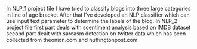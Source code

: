 In NLP_1 project file I have tried to classify blogs into three large categories in line of age bracket.After that I've developed an NLP classifier which can use input text parameter to determine the labels of the blog. 
In NLP_2 project file first part deals with scentiment analysis based on IMDB dataset second part dealt with sarcasm detection on twitter data which has been collected from theonion.com and huffingtonpost.com
